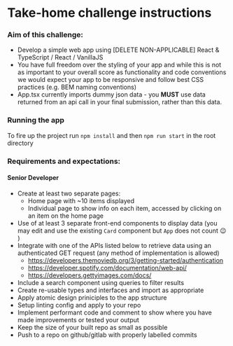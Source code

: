 # Take-home challenge instructions

### Aim of this challenge:

- Develop a simple web app using [DELETE NON-APPLICABLE] React & TypeScript / React / VanillaJS
- You have full freedom over the styling of your app and while this is not as important to your overall score as functionality and code conventions we would expect your app to be responsive and follow best CSS practices (e.g. BEM naming conventions)
- App.tsx currently imports dummy json data - you **MUST** use data returned from an api call in your final submission, rather than this data.

### Running the app

To fire up the project run `npm install` and then `npm run start` in the root directory

### Requirements and expectations:

#### Senior Developer

- Create at least two separate pages:
  - Home page with ~10 items displayed
  - Individual page to show info on each item, accessed by clicking on an item on the home page
- Use of at least 3 separate front-end components to display data (you may edit and use the existing `Card` component but `App` does not count 😉 )
- Integrate with one of the APIs listed below to retrieve data using an authenticated GET request (any method of implementation is allowed)
  - https://developers.themoviedb.org/3/getting-started/authentication
  - https://developer.spotify.com/documentation/web-api/
  - https://developers.gettyimages.com/docs/
- Include a search component using queries to filter results
- Create re-usable types and interfaces and import as appropriate
- Apply atomic design priniciples to the app structure
- Setup linting config and apply to your repo
- Implement performant code and comment to show where you have made improvements or tested your output
- Keep the size of your built repo as small as possible
- Push to a repo on github/gitlab with properly labelled commits
